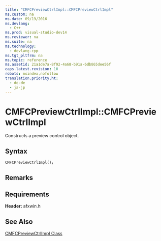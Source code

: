 ```yaml
---
title: "CMFCPreviewCtrlImpl::CMFCPreviewCtrlImpl"
ms.custom: na
ms.date: 09/19/2016
ms.devlang: 
  - C++
ms.prod: visual-studio-dev14
ms.reviewer: na
ms.suite: na
ms.technology: 
  - devlang-cpp
ms.tgt_pltfrm: na
ms.topic: reference
ms.assetid: 21a1de7a-8f92-4a68-b91a-6db865dee56f
caps.latest.revision: 10
robots: noindex,nofollow
translation.priority.ht: 
  - de-de
  - ja-jp
---
```

# CMFCPreviewCtrlImpl::CMFCPreviewCtrlImpl
Constructs a preview control object.  
  
## Syntax  
  
```  
CMFCPreviewCtrlImpl();  
```  
  
## Remarks  
  
## Requirements  
 **Header:** afxwin.h  
  
## See Also  
 [CMFCPreviewCtrlImpl Class](../vs140/CMFCPreviewCtrlImpl-Class.md)